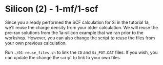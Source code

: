 # Silicon (2) - 1-mf/1-scf

Since you already performed the SCF calculation for Si in the tutorial 1a,
we'll reuse the charge density from your older calculation. We will reuse the
pre-ran solutions from the 1a-silicon example that we ran prior to the
workshop.  However, you can also change the script to reuse the files from your
own previous calculation.

Run `./01-reuse_files.sh` to link the `CD` and `Si_POT.DAT` files. If you wish,
you can update the change the script to link to your own files.
